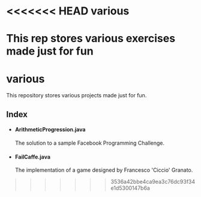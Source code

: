 <<<<<<< HEAD
various
=======

This rep stores various exercises made just for fun
=======
# various

This repository stores various projects made just for fun.


## Index

* #### ArithmeticProgression.java

    The solution to a sample Facebook Programming Challenge.

* #### FailCaffe.java

    The implementation of a game designed by Francesco 'Ciccio' Granato.
>>>>>>> 3536a42bbe4ca9ea3c76dc93f34e1d5300147b6a
